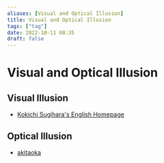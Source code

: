 ```yaml
---
aliases: [Visual and Optical Illusion]
title: Visual and Optical Illusion
tags: ["tag"]
date: 2022-10-11 08:35
draft: false
---
```


# Visual and Optical Illusion

## Visual Illusion

* [Kokichi Sugihara's English Homepage](https://www.isc.meiji.ac.jp/~kokichis/Welcomee.html)

## Optical Illusion

* [akitaoka](http://www.psy.ritsumei.ac.jp/~akitaoka/)
